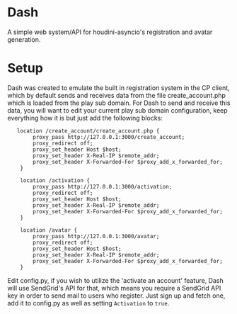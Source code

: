 # Dash

A simple web system/API for houdini-asyncio's registration and avatar generation.

# Setup

Dash was created to emulate the built in registration system in the CP client, which by default sends and receives data from the file create_account.php which is loaded from the play sub domain. For Dash to send and receive this data, you will want to edit your current play sub domain configuration, keep everything how it is but just add the following blocks:


       location /create_account/create_account.php {
            proxy_pass http://127.0.0.1:3000/create_account;
            proxy_redirect off;
            proxy_set_header Host $host;
            proxy_set_header X-Real-IP $remote_addr;
            proxy_set_header X-Forwarded-For $proxy_add_x_forwarded_for;
        }

        location /activation {
            proxy_pass http://127.0.0.1:3000/activation;
            proxy_redirect off;
            proxy_set_header Host $host;
            proxy_set_header X-Real-IP $remote_addr;
            proxy_set_header X-Forwarded-For $proxy_add_x_forwarded_for;
        }

        location /avatar {
            proxy_pass http://127.0.0.1:3000/avatar;
            proxy_redirect off;
            proxy_set_header Host $host;
            proxy_set_header X-Real-IP $remote_addr;
            proxy_set_header X-Forwarded-For $proxy_add_x_forwarded_for;
        }

Edit config.py, if you wish to utilize the 'activate an account' feature, Dash will use SendGrid's API for that, which means you require a SendGrid API key in order to send mail to users who register. Just sign up and fetch one, add it to config.py as well as setting `Activation` to `true`.
